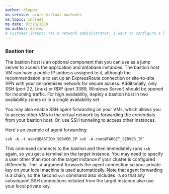 ```yaml
---
author: dlepow
ms.service: azure-virtual-machines
ms.topic: include
ms.date: 07/10/2019
ms.author: danlep
# Customer intent: "As a network administrator, I want to configure a bastion host for secure access to virtual machines, so that I can manage instances safely while minimizing exposure to potential threats."
---
```

### Bastion tier

The bastion host is an optional component that you can use as a jump server to access the application and database instances. The bastion host VM can have a public IP address assigned to it, although the recommendation is to set up an ExpressRoute connection or site-to-site VPN with your on-premises network for secure access. Additionally, only SSH (port 22, Linux) or RDP (port 3389, Windows Server) should be opened for incoming traffic. For high availability, deploy a bastion host in two availability zones or in a single availability set.

You may also enable SSH agent forwarding on your VMs, which allows you to access other VMs in the virtual network by forwarding the credentials from your bastion host. Or, use SSH tunneling to access other instances.

Here's an example of agent forwarding:

```
ssh -A -t user@BASTION_SERVER_IP ssh -A root@TARGET_SERVER_IP`
```

This command connects to the bastion and then immediately runs `ssh` again, so you get a terminal on the target instance. You may need to specify a user other than root on the target instance if your cluster is configured differently. The `-A` argument forwards the agent connection so your private key on your local machine is used automatically. Note that agent forwarding is a chain, so the second `ssh` command also includes `-A` so that any subsequent SSH connections initiated from the target instance also use your local private key.